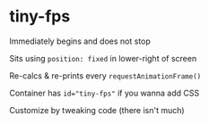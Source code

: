 # tiny-fps

Immediately begins and does not stop

Sits using `position: fixed` in lower-right of screen

Re-calcs & re-prints every `requestAnimationFrame()`

Container has `id="tiny-fps"` if you wanna add CSS

Customize by tweaking code (there isn't much)